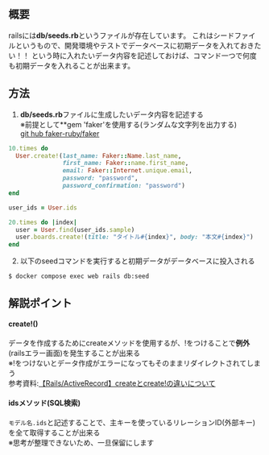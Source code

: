 ## 概要
railsには**db/seeds.rb**というファイルが存在しています。
これはシードファイルというもので、開発環境やテストでデータベースに初期データを入れておきたい！！
という時に入れたいデータ内容を記述しておけば、コマンド一つで何度も初期データを入れることが出来ます。
## 方法
1. **db/seeds.rb**ファイルに生成したいデータ内容を記述する<br>
※前提として**gem 'faker'を使用する(ランダムな文字列を出力する)<br>
[git hub faker-ruby/faker](https://github.com/faker-ruby/faker?tab=readme-ov-file#generators)
```ruby:db/seeds.rb
10.times do
  User.create!(last_name: Faker::Name.last_name,
               first_name: Faker::name.first_name,
               email: Faker::Internet.unique.email,
               password: "password",
               password_confirmation: "password")
end

user_ids = User.ids

20.times do |index|
  user = User.find(user_ids.sample)
  user.boards.create!(title: "タイトル#{index}", body: "本文#{index}")
end
```
2. 以下のseedコマンドを実行すると初期データがデータベースに投入される

`$ docker compose exec web rails db:seed`
## 解説ポイント
#### create!()
データを作成するためにcreateメソッドを使用するが、!をつけることで**例外**(railsエラー画面)を発生することが出来る<br>
※!をつけないとデータ作成がエラーになってもそのままリダイレクトされてしまう<br>
参考資料:[【Rails/ActiveRecord】createとcreate!の違いについて](https://qiita.com/saitok7/items/20adc17112d6d0bcf9d5)
#### idsメソッド(SQL検索)
`モデル名.ids`と記述することで、主キーを使っているリレーションID(外部キー)を全て取得することが出来る<br>
※思考が整理できないため、一旦保留にします
